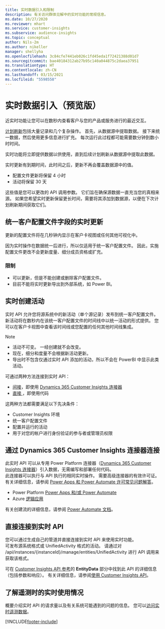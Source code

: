 ```yaml
---
title: 实时数据引入和限制
description: 有关访问群体见解中的实时功能的常规信息。
ms.date: 10/27/2020
ms.reviewer: mhart
ms.service: customer-insights
ms.subservice: audience-insights
ms.topic: conceptual
author: Nils-2m
ms.author: nikeller
manager: shellyha
ms.openlocfilehash: 3c84cfe7441eb026c1fd45eda1f72421388d01d7
ms.sourcegitcommit: bae40184312ab27b95c140a044875c2daea37951
ms.translationtype: HT
ms.contentlocale: zh-CN
ms.lasthandoff: 03/15/2021
ms.locfileid: "5598558"
---
```

# <a name="real-time-data-ingestion-preview"></a>实时数据引入（预览版）

近实时功能让您可以在数秒内查看客户与您的产品或服务进行的最近交互。

[计划刷新](system.md#schedule-tab)包括大量记录和几个复杂操作。 首先，从数据源中提取数据。 接下来统一数据，然后使用更多信息进行扩充。 每次运行此过程都可能需要数分钟到数小时时间。

实时功能将立即提供数据以供使用，直到后续计划刷新从数据源中提取此数据。

实时更新有到期时间，此时间之后，更新不再会覆盖数据源中的值。

- 配置文件更新将保留 4 小时
- 活动将保留 30 天

这些值是您可以更改的 API 调用参数。 它们旨在确保源数据一直充当您的真相来源。 如果您希望实时更新保留更长时间，需要将其添加到数据源，以便在下次计划刷新期间获取它们。

## <a name="real-time-update-of-the-unified-customer-profile-fields"></a>统一客户配置文件字段的实时更新

更新的配置文件将在几秒钟内显示在客户卡视图或任何其他可视化中。

因为实时操作在数据统一后进行，所以仅适用于统一客户配置文件。 因此，实施配置文件更改不会更新度量、细分成员资格或扩充。

### <a name="limitations"></a>限制

- 可以更新，但是不能创建或删除客户配置文件。
- 目前不能将实时更新导出到外部系统，如 Power BI。

## <a name="real-time-creation-of-activities"></a>实时创建活动

实时 API 允许您将源系统中的新活动（单个源记录）发布到统一客户配置文件。 新活动将在数秒内在该统一客户配置文件的时间线中以统一活动的形式提供。 您可以在客户卡视图中查看该时间线或您配置的任何其他时间线集成。

> [!NOTE]
>
> - 活动不可变。 一经创建就不会改变。
> - 现在，细分和度量不会根据新活动更新。
> - 导出时不包含仅通过实时 API 添加的活动，所以不会在 PowerBI 中显示此类活动。

可通过两种方法连接到实时 API：

- [间接](#connect-via-the-dynamics-365-customer-insights-connector)，即使用 [Dynamics 365 Customer Insights 连接器](/connectors/customerinsights/)
- [直接 ](#connect-directly-to-the-real-time-api)，即使用代码

这两种方法都需要满足以下先决条件：

- Customer Insights 环境
- 统一客户配置文件
- 配置并运行的活动
- 用于对您的帐户进行身份验证的参与者或管理员权限

## <a name="connect-via-the-dynamics-365-customer-insights-connector"></a>通过 Dynamics 365 Customer Insights 连接器连接

此实时 API 可以从专用 Power Platform 连接器（[Dynamics 365 Customer Insights 连接器](/connectors/customerinsights/)）引入数据，无需编写和部署任何代码。    
此连接器可以执行与 API 执行的相同实时操作。 需要高级连接器的有效许可证。 有关详细信息，请参阅 [Power Apps 和 Power Automate 许可常见问题解答](/power-platform/admin/powerapps-flow-licensing-faq)。

- Power Platform [Power Apps 和/或 Power Automate](/connectors/)
- Azure [逻辑应用](/azure/connectors/apis-list)

有关创建流的详细信息，请参阅 [Power Automate 文档](/power-automate/)。

## <a name="connect-directly-to-the-real-time-api"></a>直接连接到实时 API

您可以通过生成自己的管道并直接连接到实时 API 来使用实时功能。    
可发布源系统格式或 UnifiedActivity 格式的活动。 请通过对 /api/instances/{instanceId}/manage/entities/UnifiedActivity 进行 API 调用来获取该格式。

可在 [Customer Insights API 参考](https://developer.ci.ai.dynamics.com/api-details#api=CustomerInsights)的 **EntityData** 部分中找到此 API 的详细信息（包括参数和响应）。 有关详细信息，请参阅[使用 Customer Insights API](apis.md)。

## <a name="understand-your-real-time-usage-with-telemetry"></a>了解遥测时的实时使用情况

概要介绍实时 API 的请求量以及有关系统可能遇到的问题的信息。 您可以[访问实时遥测数据](system.md#api-usage-tab)。 


[!INCLUDE[footer-include](../includes/footer-banner.md)]